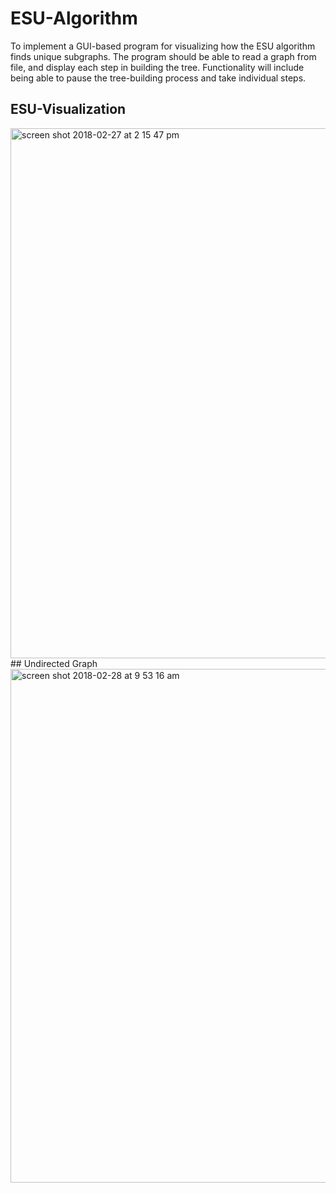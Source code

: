 # ESU-Algorithm
To implement a GUI-based program for visualizing how the ESU algorithm finds unique subgraphs. The program should be able to read a graph from file, and display each step in building the tree. Functionality will include being able to pause the tree-building process and take individual steps.
## ESU-Visualization 
<img width="848" alt="screen shot 2018-02-27 at 2 15 47 pm" src="https://user-images.githubusercontent.com/16858570/36758277-d263c220-1bc8-11e8-8bbc-3e5d40629e94.png">
## Undirected Graph
<img width="822" alt="screen shot 2018-02-28 at 9 53 16 am" src="https://user-images.githubusercontent.com/16858570/36803735-52ea438e-1c6d-11e8-8ff5-c3dddd1eca6e.png">

